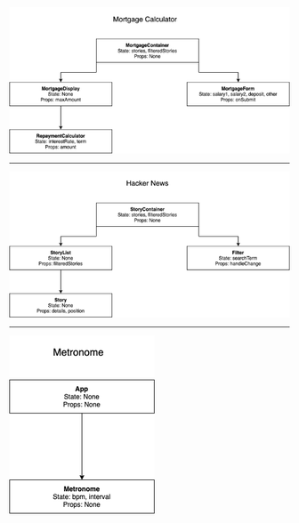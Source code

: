 ![mortgage_calculator](/images/mortgage_calculator.png?raw=true)

---

![hacker_news](/images/hacker_news.png?raw=true)

---

![metronome](/images/metronome.png?raw=true)